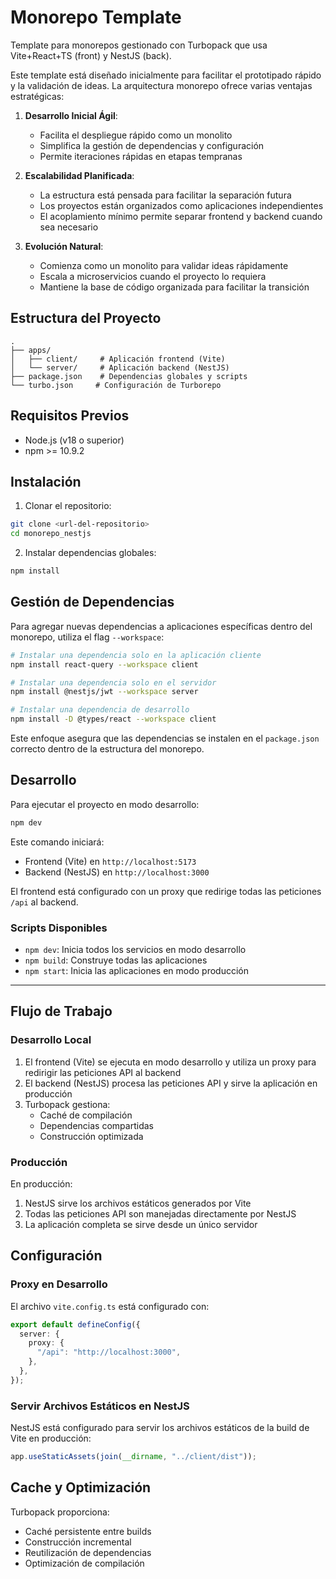 # Monorepo Template

Template para monorepos gestionado con Turbopack que usa Vite+React+TS (front) y NestJS (back).

Este template está diseñado inicialmente para facilitar el prototipado rápido y la validación de ideas. La arquitectura monorepo ofrece varias ventajas estratégicas:

1. **Desarrollo Inicial Ágil**:

   - Facilita el despliegue rápido como un monolito
   - Simplifica la gestión de dependencias y configuración
   - Permite iteraciones rápidas en etapas tempranas

2. **Escalabilidad Planificada**:

   - La estructura está pensada para facilitar la separación futura
   - Los proyectos están organizados como aplicaciones independientes
   - El acoplamiento mínimo permite separar frontend y backend cuando sea necesario

3. **Evolución Natural**:
   - Comienza como un monolito para validar ideas rápidamente
   - Escala a microservicios cuando el proyecto lo requiera
   - Mantiene la base de código organizada para facilitar la transición

## Estructura del Proyecto

```
.
├── apps/
│   ├── client/     # Aplicación frontend (Vite)
│   └── server/     # Aplicación backend (NestJS)
├── package.json    # Dependencias globales y scripts
└── turbo.json     # Configuración de Turborepo
```

## Requisitos Previos

- Node.js (v18 o superior)
- npm >= 10.9.2

## Instalación

1. Clonar el repositorio:

```bash
git clone <url-del-repositorio>
cd monorepo_nestjs
```

2. Instalar dependencias globales:

```bash
npm install
```

## Gestión de Dependencias

Para agregar nuevas dependencias a aplicaciones específicas dentro del monorepo, utiliza el flag `--workspace`:

```bash
# Instalar una dependencia solo en la aplicación cliente
npm install react-query --workspace client

# Instalar una dependencia solo en el servidor
npm install @nestjs/jwt --workspace server

# Instalar una dependencia de desarrollo
npm install -D @types/react --workspace client
```

Este enfoque asegura que las dependencias se instalen en el `package.json` correcto dentro de la estructura del monorepo.

## Desarrollo

Para ejecutar el proyecto en modo desarrollo:

```bash
npm dev
```

Este comando iniciará:

- Frontend (Vite) en `http://localhost:5173`
- Backend (NestJS) en `http://localhost:3000`

El frontend está configurado con un proxy que redirige todas las peticiones `/api` al backend.

### Scripts Disponibles

- `npm dev`: Inicia todos los servicios en modo desarrollo
- `npm build`: Construye todas las aplicaciones
- `npm start`: Inicia las aplicaciones en modo producción

---

## Flujo de Trabajo

### Desarrollo Local

1. El frontend (Vite) se ejecuta en modo desarrollo y utiliza un proxy para redirigir las peticiones API al backend
2. El backend (NestJS) procesa las peticiones API y sirve la aplicación en producción
3. Turbopack gestiona:
   - Caché de compilación
   - Dependencias compartidas
   - Construcción optimizada

### Producción

En producción:

1. NestJS sirve los archivos estáticos generados por Vite
2. Todas las peticiones API son manejadas directamente por NestJS
3. La aplicación completa se sirve desde un único servidor

## Configuración

### Proxy en Desarrollo

El archivo `vite.config.ts` está configurado con:

```typescript
export default defineConfig({
  server: {
    proxy: {
      "/api": "http://localhost:3000",
    },
  },
});
```

### Servir Archivos Estáticos en NestJS

NestJS está configurado para servir los archivos estáticos de la build de Vite en producción:

```typescript
app.useStaticAssets(join(__dirname, "../client/dist"));
```

## Cache y Optimización

Turbopack proporciona:

- Caché persistente entre builds
- Construcción incremental
- Reutilización de dependencias
- Optimización de compilación
